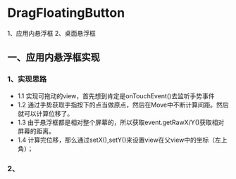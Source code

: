 # DragFloatingButton
1、应用内悬浮框 2、桌面悬浮框

## 一、应用内悬浮框实现
### 1、实现思路
- 1.1 实现可拖动的view，首先想到肯定是onTouchEvent()去监听手势事件
- 1.2 通过手势获取手指按下的点当做原点，然后在Move中不断计算间距。然后就可以计算位移了。
- 1.3 由于悬浮框都是相对整个屏幕的，所以获取event.getRawX/Y()获取相对屏幕的距离。
- 1.4 计算完位移，那么通过setX(),setY()来设置view在父view中的坐标（左上角）；
### 2、
